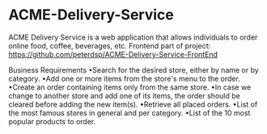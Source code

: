 # ACME-Delivery-Service
ACME Delivery Service is a web application that allows individuals to order online food, coffee, beverages, etc. Frontend part of project: https://github.com/peterdsp/ACME-Delivery-Service-FrontEnd

Business Requirements
•Search for the desired store, either by name or by category.
•Add one or more items from the store's menu to the order.
•Create an order containing items only from the same store.
•In case we change to another store and add one of its items, the order should be cleared before adding the new item(s).
•Retrieve all placed orders.
•List of the most famous stores in general and per category.
•List of the 10 most popular products to order.
